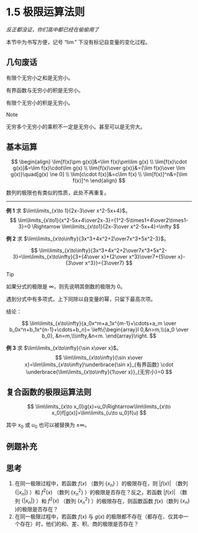 # 1.5 极限运算法则

*反正都没证，你们高中都已经在偷偷用了*

本节中为书写方便，记号 “$\lim$” 下没有标记自变量的变化过程。

## 几句废话

有限个无穷小之和是无穷小。

有界函数与无穷小的积是无穷小。

有限个无穷小的积是无穷小。

> [!note]
>
> 无穷多个无穷小的乘积不一定是无穷小。甚至可以是无穷大。

## 基本运算

$$
\begin{align}
\lim[f(x)\pm g(x)]&=\lim f(x)\pm\lim g(x) \\
\lim[f(x)\cdot g(x)]&=\lim f(x)\cdot\lim g(x) \\
\lim{f(x)\over g(x)}&={\lim f(x)\over \lim g(x)}\quad[g(x) \ne 0] \\
\lim[c\cdot f(x)]&=c\lim f(x) \\
\lim[f(x)]^n&=[\lim f(x)]^n
\end{align}
$$

数列的极限也有类似的性质，此处不再重复。

---

**例 1** 求 $\lim\limits_{x\to 1}{2x-3\over x^2-5x+4}$。
$$
\lim\limits_{x\to1}{x^2-5x+4\over2x-3}={1^2-5\times1+4\over2\times1-3}=0 \Rightarrow \lim\limits_{x\to1}{2x-3\over x^2-5x+4}=\infty
$$

**例 2** 求 $\lim\limits_{x\to\infty}{3x^3+4x^2+2\over7x^3+5x^2-3}$。

$$
\lim\limits_{x\to\infty}{3x^3+4x^2+2\over7x^3+5x^2-3}=\lim\limits_{x\to\infty}{3+{4\over x}+{2\over x^3}\over7+{5\over x}-{3\over x^3}}={3\over7}
$$

> [!tip]
>
> 如果分式的极限是 $\infty$，则先说明其倒数的极限为 $0$。
>
> 遇到分式中有多项式，上下同除以自变量的幂，只留下最高次项。
>
> 结论：
>
> $$
> \lim\limits_{x\to\infty}{a_0x^m+a_1x^{m-1}+\cdots+a_m \over b_0x^n+b_1x^{n-1}+\cdots+b_n}=
> \left\{\begin{array}l
>   0,&n>m,\\{a_0 \over b_0}, &n=m,\\\infty,&n<m.
> \end{array}\right.
> $$

**例 3** 求 $\lim\limits_{x\to\infty}{\sin x\over x}$。
$$
\lim\limits_{x\to\infty}{\sin x\over x}=\lim\limits_{x\to\infty}\underbrace{\sin x}_{有界函数} \cdot \underbrace{\lim\limits_{x\to\infty}{1\over x}}_{无穷小}=0
$$

## 复合函数的极限运算法则

$$
\lim\limits_{x\to x_0}g(x)=u_0\Rightarrow\lim\limits_{x\to x_0}f[g(x)]=\lim\limits_{u\to u_0}f(u)
$$

其中 $x_0$ 或 $u_0$ 也可以被替换为 $\pm\infty$。

## 例题补充



## 思考

1. 在同一极限过程中，若函数 $f(x)$ （数列 $\{x_n\}$ ）的极限存在，则 $|f(x)|$ （数列 $\{|x_n|\}$ ）和 $f^2(x)$ （数列 $\{x_n^2\}$ ）的极限是否存在？反之，若函数 $|f(x)|$ （数列 $\{|x_n|\}$ ）和 $f^2(x)$ （数列 $\{x_n^2\}$ ）的极限存在，则函数函数 $f(x)$（数列 $\{x_n\}$ )的极限是否存在？
2. 在同一极限过程中，若函数 $f(x)$ 与 $g(x)$ 的极限都不存在（都存在、仅其中一个存在）时，他们的和、差、积、商的极限是否存在？